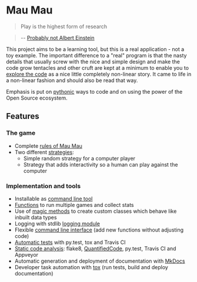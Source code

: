 # Mau Mau

> Play is the highest form of research

> -- [Probably not Albert Einstein](http://quoteinvestigator.com/2014/08/21/play-research/)

This project aims to be a learning tool, but this is a real application - not a toy example. The important difference to a "real" program is that the nasty details that usually screw with the nice and simple design and make the code grow tentacles and other cruft are kept at a minimum to enable you to [explore the code](implementation/explore.md#explore-the-repository) as a nice little completely non-linear story. It came to life in a non-linear fashion and should also be read that way.

Emphasis is put on [pythonic](https://gist.github.com/JeffPaine/6213790) ways to code and on using the power of the Open Source ecosystem. 

## Features

### The game

* Complete [rules of Mau Mau](guide/rules.md)
* Two different [strategies](implementation/explore.md#strategypy-how-to-play):
    * Simple random strategy for a computer player
    * Strategy that adds interactivity so a human can play against the computer

### Implementation and tools

* Installable as [command line tool](https://github.com/obestwalter/mau-mau/blob/4.0.0/setup.py#L30)
* [Functions](https://github.com/obestwalter/mau-mau/blob/4.0.0/mau_mau/stats.py) to run multiple games and collect stats
* Use of [magic methods](implementation/remarks.md#magic-methods-protocols) to create custom classes which behave like inbuilt data types
* Logging with stdlib [logging module](https://docs.python.org/3/library/logging.html)
* Flexible [command line interface](https://github.com/obestwalter/mau-mau/blob/4.0.0/mau_mau/cli.py) (add new functions without adjusting code)
* [Automatic tests](https://github.com/obestwalter/mau-mau/blob/4.0.0/tests/) with py.test, tox and Travis CI
* [Static code analysis](https://en.wikipedia.org/wiki/Static_program_analysis): flake8, [QuantifiedCode](https://www.quantifiedcode.com/app/project/663c550f107844aa842b4ce5e02883c4), py.test, Travis CI and Appveyor
* Automatic generation and deployment of documentation with [MkDocs](https://github.com/obestwalter/mau-mau/blob/4.0.0/mkdocs.yml)
* Developer task automation with [tox](https://github.com/obestwalter/mau-mau/blob/4.0.0/tox.ini) (run tests, build and deploy documentation)
